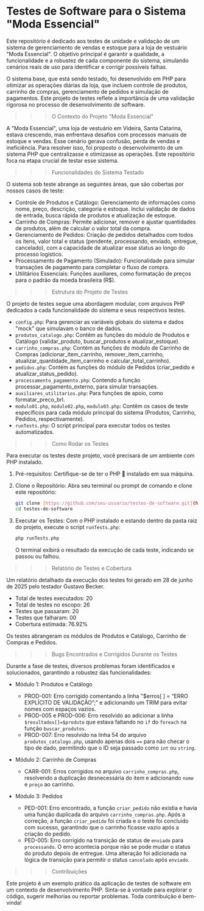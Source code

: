 # Testes de Software para o Sistema "Moda Essencial"

Este repositório é dedicado aos testes de unidade e validação de um sistema de gerenciamento de vendas e estoque para a loja de vestuário "Moda Essencial". O objetivo principal é garantir a qualidade, a funcionalidade e a robustez de cada componente do sistema, simulando cenários reais de uso para identificar e corrigir possíveis falhas.

O sistema base, que está sendo testado, foi desenvolvido em PHP para otimizar as operações diárias da loja, que incluem controle de produtos, carrinho de compras, gerenciamento de pedidos e simulação de pagamentos. Este projeto de testes reflete a importância de uma validação rigorosa no processo de desenvolvimento de software.

>>> O Contexto do Projeto "Moda Essencial"

A "Moda Essencial", uma loja de vestuário em Videira, Santa Catarina, estava crescendo, mas enfrentava desafios com processos manuais de estoque e vendas. Esse cenário gerava confusão, perda de vendas e ineficiência. Para resolver isso, foi proposto o desenvolvimento de um sistema PHP que centralizasse e otimizasse as operações. Este repositório foca na etapa crucial de testar esse sistema.

>>> Funcionalidades do Sistema Testado

O sistema sob teste abrange as seguintes áreas, que são cobertas por nossos casos de teste:

* Controle de Produtos e Catálogo: Gerenciamento de informações como nome, preço, descrição, categoria e estoque. Inclui validação de dados de entrada, busca rápida de produtos e atualização de estoque.
* Carrinho de Compras: Permite adicionar, remover e ajustar quantidades de produtos, além de calcular o valor total da compra.
* Gerenciamento de Pedidos: Criação de pedidos detalhados com todos os itens, valor total e status (pendente, processando, enviado, entregue, cancelado), com a capacidade de atualizar esse status ao longo do processo logístico.
* Processamento de Pagamento (Simulado): Funcionalidade para simular transações de pagamento para completar o fluxo de compra.
* Utilitários Essenciais: Funções auxiliares, como formatação de preços para o padrão da moeda brasileira (R$).

>>> Estrutura do Projeto de Testes

O projeto de testes segue uma abordagem modular, com arquivos PHP dedicados a cada funcionalidade do sistema e seus respectivos testes.

* `config.php`: Para gerenciar as variáveis globais do sistema e dados "mock" que simulavam o banco de dados.
* `produtos_catalogo.php`: Contém as funções do módulo de Produtos e Catálogo (validar_produto, buscar_produtos e atualizar_estoque).
* `carrinho_compras.php`: Contém as funções do módulo de Carrinho de Compras (adicionar_item_carrinho, remover_item_carrinho, atualizar_quantidade_item_carrinho e calcular_total_carrinho).
* `pedidos.php`: Contém as funções do módulo de Pedidos (criar_pedido e atualizar_status_pedido).
* `processamento_pagamento.php`: Contendo a função processar_pagamento_externo, para simular transações.
* `auxiliares_utilitarios.php`: Para funções de apoio, como formatar_preco_brl.
* `modulo01.php`, `modulo02.php`, `modulo03.php`: Contêm os casos de teste específicos para cada módulo principal do sistema (Produtos, Carrinho, Pedidos, respectivamente).
* `runTests.php`: O script principal para executar todos os testes automatizados.

>>> Como Rodar os Testes

Para executar os testes deste projeto, você precisará de um ambiente com PHP instalado.

1. Pré-requisitos:
    Certifique-se de ter o PHP 🐘 instalado em sua máquina.

2. Clone o Repositório:
    Abra seu terminal ou prompt de comando e clone este repositório:
    ```bash
    git clone [https://github.com/seu-usuario/testes-de-software.git](https://github.com/seu-usuario/testes-de-software.git)
    cd testes-de-software
    ```

3. Executar os Testes:
    Com o PHP instalado e estando dentro da pasta raiz do projeto, execute o script `runTests.php`:
    ```bash
    php runTests.php
    ```
    O terminal exibirá o resultado da execução de cada teste, indicando se passou ou falhou.

>>> Relatório de Testes e Cobertura

Um relatório detalhado da execução dos testes foi gerado em 28 de junho de 2025 pelo testador Gustavo Becker.

* Total de testes executados: 20
* Total de testes no escopo: 26
* Testes que passaram: 20
* Testes que falharam: 00
* Cobertura estimada: 76.92%

Os testes abrangeram os módulos de Produtos e Catálogo, Carrinho de Compras e Pedidos.

>>> Bugs Encontrados e Corrigidos Durante os Testes

Durante a fase de testes, diversos problemas foram identificados e solucionados, garantindo a robustez das funcionalidades:

* Módulo 1: Produtos e Catálogo
    * PROD-001: Erro corrigido comentando a linha "$erros[ ] = “ERRO EXPLÍCITO DE VALIDAÇÃO”;" e adicionando um TRIM para evitar nomes com espaços vazios.
    * PROD-005 e PROD-006: Erro resolvido ao adicionar a linha `$resultados[]=$produto` que estava faltando no `if` do `foreach` na função `buscar_produtos`.
    * PROD-007: Erro resolvido na linha 54 do arquivo `produtos_catalogo.php`, usando apenas dois `==` para não checar o tipo de dado, permitindo que o ID seja passado como `int` ou `string`.

* Módulo 2: Carrinho de Compras
    * CARR-001: Erros corrigidos no arquivo `carrinho_compras.php`, resolvendo a duplicação desnecessária do item e adicionando `nome` e `preço` ao carrinho.

* Módulo 3: Pedidos
    * PED-001: Erro encontrado, a função `criar_pedido` não existia e havia uma função duplicada do arquivo `carrinho_compras.php`. Após a correção, a função `criar_pedido` foi criada e o teste foi concluído com sucesso, garantindo que o carrinho ficasse vazio após a criação do pedido.
    * PED-005: Erro corrigido na transição de status de `enviado` para `processando`. O erro acontecia porque não se pode mudar o status do produto depois de entregue. Uma alteração foi adicionada na lógica de transição para permitir o status `cancelado` após `enviado`.

>>> Contribuições

Este projeto é um exemplo prático da aplicação de testes de software em um contexto de desenvolvimento PHP. Sinta-se à vontade para explorar o código, sugerir melhorias ou reportar problemas. Toda contribuição é bem-vinda!
